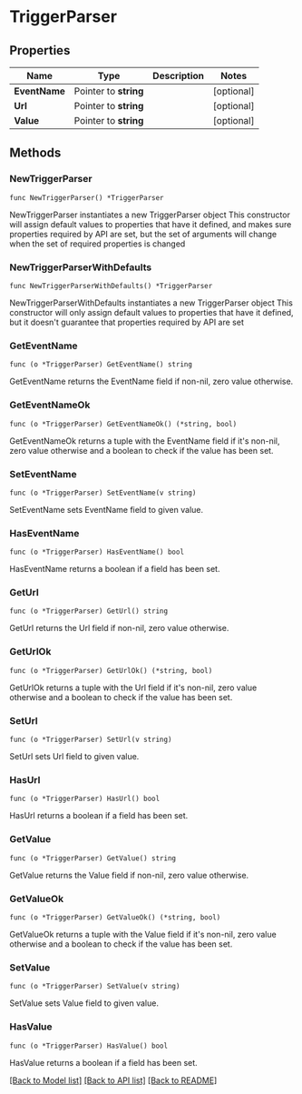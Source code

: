 # TriggerParser

## Properties

Name | Type | Description | Notes
------------ | ------------- | ------------- | -------------
**EventName** | Pointer to **string** |  | [optional] 
**Url** | Pointer to **string** |  | [optional] 
**Value** | Pointer to **string** |  | [optional] 

## Methods

### NewTriggerParser

`func NewTriggerParser() *TriggerParser`

NewTriggerParser instantiates a new TriggerParser object
This constructor will assign default values to properties that have it defined,
and makes sure properties required by API are set, but the set of arguments
will change when the set of required properties is changed

### NewTriggerParserWithDefaults

`func NewTriggerParserWithDefaults() *TriggerParser`

NewTriggerParserWithDefaults instantiates a new TriggerParser object
This constructor will only assign default values to properties that have it defined,
but it doesn't guarantee that properties required by API are set

### GetEventName

`func (o *TriggerParser) GetEventName() string`

GetEventName returns the EventName field if non-nil, zero value otherwise.

### GetEventNameOk

`func (o *TriggerParser) GetEventNameOk() (*string, bool)`

GetEventNameOk returns a tuple with the EventName field if it's non-nil, zero value otherwise
and a boolean to check if the value has been set.

### SetEventName

`func (o *TriggerParser) SetEventName(v string)`

SetEventName sets EventName field to given value.

### HasEventName

`func (o *TriggerParser) HasEventName() bool`

HasEventName returns a boolean if a field has been set.

### GetUrl

`func (o *TriggerParser) GetUrl() string`

GetUrl returns the Url field if non-nil, zero value otherwise.

### GetUrlOk

`func (o *TriggerParser) GetUrlOk() (*string, bool)`

GetUrlOk returns a tuple with the Url field if it's non-nil, zero value otherwise
and a boolean to check if the value has been set.

### SetUrl

`func (o *TriggerParser) SetUrl(v string)`

SetUrl sets Url field to given value.

### HasUrl

`func (o *TriggerParser) HasUrl() bool`

HasUrl returns a boolean if a field has been set.

### GetValue

`func (o *TriggerParser) GetValue() string`

GetValue returns the Value field if non-nil, zero value otherwise.

### GetValueOk

`func (o *TriggerParser) GetValueOk() (*string, bool)`

GetValueOk returns a tuple with the Value field if it's non-nil, zero value otherwise
and a boolean to check if the value has been set.

### SetValue

`func (o *TriggerParser) SetValue(v string)`

SetValue sets Value field to given value.

### HasValue

`func (o *TriggerParser) HasValue() bool`

HasValue returns a boolean if a field has been set.


[[Back to Model list]](../README.md#documentation-for-models) [[Back to API list]](../README.md#documentation-for-api-endpoints) [[Back to README]](../README.md)


